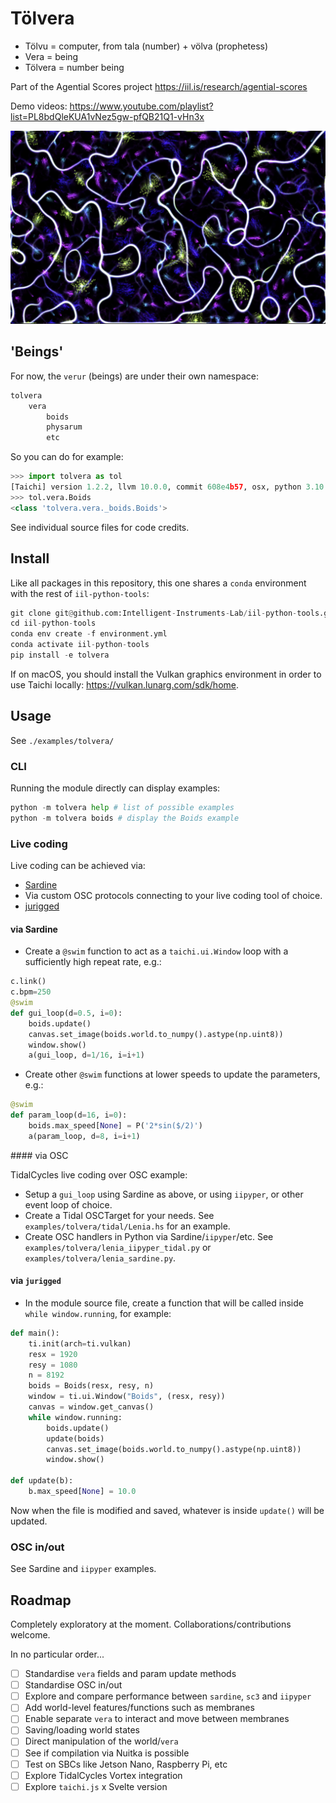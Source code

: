 # Tölvera

- Tölvu = computer, from tala (number) + völva (prophetess)
- Vera = being
- Tölvera = number being

Part of the Agential Scores project https://iil.is/research/agential-scores

Demo videos: https://www.youtube.com/playlist?list=PL8bdQleKUA1vNez5gw-pfQB21Q1-vHn3x

![](../assets/tolvera.jpg)

## 'Beings'

For now, the `verur` (beings) are under their own namespace:

```sh
tolvera
    vera
        boids
        physarum
        etc
```

So you can do for example:

```py
>>> import tolvera as tol
[Taichi] version 1.2.2, llvm 10.0.0, commit 608e4b57, osx, python 3.10.5
>>> tol.vera.Boids
<class 'tolvera.vera._boids.Boids'>
```

See individual source files for code credits.

## Install

Like all packages in this repository, this one shares a `conda` environment with the rest of `iil-python-tools`:

```py
git clone git@github.com:Intelligent-Instruments-Lab/iil-python-tools.git
cd iil-python-tools
conda env create -f environment.yml
conda activate iil-python-tools
pip install -e tolvera
```

If on macOS, you should install the Vulkan graphics environment in order to use Taichi locally: https://vulkan.lunarg.com/sdk/home.

## Usage

See `./examples/tolvera/`

### CLI

Running the module directly can display examples:

```py
python -m tolvera help # list of possible examples
python -m tolvera boids # display the Boids example
```

### Live coding 

Live coding can be achieved via:
- [Sardine](https://github.com/Bubobubobubobubo/sardine)
- Via custom OSC protocols connecting to your live coding tool of choice.
- [jurigged](https://github.com/breuleux/jurigged)

#### via Sardine

- Create a `@swim` function to act as a `taichi.ui.Window` loop with a sufficiently high repeat rate, e.g.:
```py
c.link()
c.bpm=250
@swim
def gui_loop(d=0.5, i=0):
    boids.update()
    canvas.set_image(boids.world.to_numpy().astype(np.uint8))
    window.show()
    a(gui_loop, d=1/16, i=i+1)
```
- Create other `@swim` functions at lower speeds to update the parameters, e.g.:
```py
@swim
def param_loop(d=16, i=0):
    boids.max_speed[None] = P('2*sin($/2)')
    a(param_loop, d=8, i=i+1)
```

#### via OSC 

TidalCycles live coding over OSC example:

- Setup a `gui_loop` using Sardine as above, or using `iipyper`, or other event loop of choice.
- Create a Tidal OSCTarget for your needs. See `examples/tolvera/tidal/Lenia.hs` for an example.
- Create OSC handlers in Python via Sardine/`iipyper`/etc. See `examples/tolvera/lenia_iipyper_tidal.py` or `examples/tolvera/lenia_sardine.py`.

#### via `jurigged`

- In the module source file, create a function that will be called inside `while window.running`, for example:

```py
def main():
    ti.init(arch=ti.vulkan)
    resx = 1920
    resy = 1080
    n = 8192
    boids = Boids(resx, resy, n)
    window = ti.ui.Window("Boids", (resx, resy))
    canvas = window.get_canvas()
    while window.running:
        boids.update()
        update(boids)
        canvas.set_image(boids.world.to_numpy().astype(np.uint8))
        window.show()

def update(b):
    b.max_speed[None] = 10.0
```

Now when the file is modified and saved, whatever is inside `update()` will be updated.

### OSC in/out

See Sardine and `iipyper` examples.

## Roadmap

Completely exploratory at the moment. Collaborations/contributions welcome.

In no particular order...

- [ ] Standardise `vera` fields and param update methods
- [ ] Standardise OSC in/out
- [ ] Explore and compare performance between `sardine`, `sc3` and `iipyper`
- [ ] Add world-level features/functions such as membranes
- [ ] Enable separate `vera` to interact and move between membranes
- [ ] Saving/loading world states
- [ ] Direct manipulation of the world/`vera`
- [ ] See if compilation via Nuitka is possible
- [ ] Test on SBCs like Jetson Nano, Raspberry Pi, etc
- [ ] Explore TidalCycles Vortex integration
- [ ] Explore `taichi.js` x Svelte version

